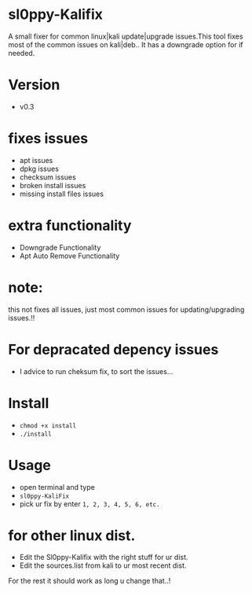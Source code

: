 # sl0ppy-Kalifix
A small fixer for common linux|kali update|upgrade issues.This tool fixes most of the common issues on kali|deb.. It has a downgrade option for if needed. 

# Version
* v0.3 

# fixes issues 
* apt issues
* dpkg issues
* checksum issues 
* broken install issues
* missing install files issues 

# extra functionality
* Downgrade Functionality 
* Apt Auto Remove Functionality

# note: 
this not fixes all issues, just most common issues for updating/upgrading issues.!!

# For depracated depency issues 
* I advice to run cheksum fix, to sort the issues...  

# Install 
* `chmod +x install`
* `./install`

# Usage
* open terminal and type
* `sl0ppy-KaliFix`
* pick ur fix by enter `1, 2, 3, 4, 5, 6, etc.`


# for other linux dist.
* Edit the Sl0ppy-Kalifix with the right stuff for ur dist.
* Edit the sources.list from kali to ur most recent dist.

For the rest it should work as long u change that..! 

